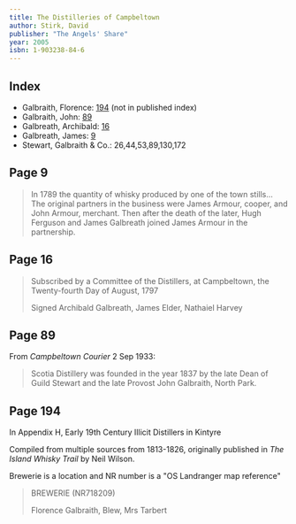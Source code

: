 ```yaml
---
title: The Distilleries of Campbeltown
author: Stirk, David
publisher: "The Angels' Share"
year: 2005
isbn: 1-903238-84-6
---
```


## Index

- Galbraith, Florence: [194](#page-194) (not in published index)
- Galbraith, John: [89](#page-89)
- Galbreath, Archibald: [16](#page-16)
- Galbreath, James: [9](#page-9)
- Stewart, Galbraith & Co.: 26,44,53,89,130,172

## Page 9

> In 1789 the quantity of whisky produced by one of the town stills...  
> The original partners in the business were James Armour, cooper,
> and John Armour, merchant. Then after the death of the later,
> Hugh Ferguson and James Galbreath joined James Armour in the partnership.

## Page 16

> Subscribed by a Committee of the Distillers,
> at Campbeltown, the Twenty-fourth Day of August, 1797
>
> Signed Archibald Galbreath, James Elder, Nathaiel Harvey

## Page 89

From _Campbeltown Courier_  2 Sep 1933:

> Scotia Distillery was founded in the year 1837 by the late
> Dean of Guild Stewart and the late Provost John Galbraith,
> North Park.

## Page 194

In Appendix H, Early 19th Century Illicit Distillers in Kintyre

Compiled from multiple sources from 1813-1826, originally published
in _The Island Whisky Trail_ by Neil Wilson.

Brewerie is a location and NR number is a "OS Landranger map reference"

> BREWERIE (NR718209)
>
> Florence Galbraith, Blew, Mrs Tarbert
